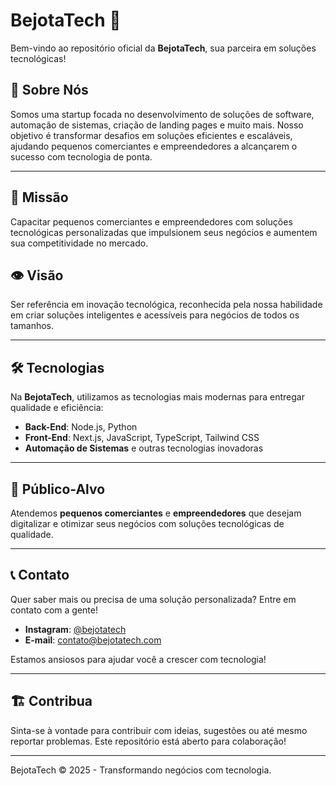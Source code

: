 # BejotaTech 🚀  

Bem-vindo ao repositório oficial da **BejotaTech**, sua parceira em soluções tecnológicas!  

## 🌟 Sobre Nós  
Somos uma startup focada no desenvolvimento de soluções de software, automação de sistemas, criação de landing pages e muito mais. Nosso objetivo é transformar desafios em soluções eficientes e escaláveis, ajudando pequenos comerciantes e empreendedores a alcançarem o sucesso com tecnologia de ponta.  

---

## 🎯 Missão  
Capacitar pequenos comerciantes e empreendedores com soluções tecnológicas personalizadas que impulsionem seus negócios e aumentem sua competitividade no mercado.  

## 👁️ Visão  
Ser referência em inovação tecnológica, reconhecida pela nossa habilidade em criar soluções inteligentes e acessíveis para negócios de todos os tamanhos.  

---

## 🛠️ Tecnologias  
Na **BejotaTech**, utilizamos as tecnologias mais modernas para entregar qualidade e eficiência:  

- **Back-End**: Node.js, Python  
- **Front-End**: Next.js, JavaScript, TypeScript, Tailwind CSS  
- **Automação de Sistemas** e outras tecnologias inovadoras  

---

## 👥 Público-Alvo  
Atendemos **pequenos comerciantes** e **empreendedores** que desejam digitalizar e otimizar seus negócios com soluções tecnológicas de qualidade.  

---

## 📞 Contato  
Quer saber mais ou precisa de uma solução personalizada? Entre em contato com a gente!  

- **Instagram**: [@bejotatech](#)  
- **E-mail**: contato@bejotatech.com  

Estamos ansiosos para ajudar você a crescer com tecnologia!  

---

## 🏗️ Contribua  
Sinta-se à vontade para contribuir com ideias, sugestões ou até mesmo reportar problemas. Este repositório está aberto para colaboração!  

---

BejotaTech © 2025 - Transformando negócios com tecnologia.
